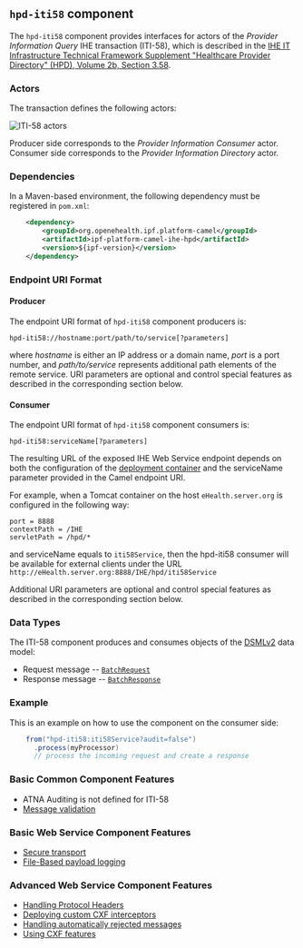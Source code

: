 
## `hpd-iti58` component

The `hpd-iti58` component provides interfaces for actors of the *Provider Information Query* IHE transaction (ITI-58),
which is described in the [IHE IT Infrastructure Technical Framework Supplement "Healthcare Provider Directory" (HPD), Volume 2b, Section 3.58](https://www.ihe.net/uploadedFiles/Documents/ITI/IHE_ITI_Suppl_HPD.pdf).

### Actors

The transaction defines the following actors:

![ITI-58 actors](images/iti58.png)

Producer side corresponds to the *Provider Information Consumer* actor.
Consumer side corresponds to the *Provider Information Directory* actor.

### Dependencies

In a Maven-based environment, the following dependency must be registered in `pom.xml`:

```xml
    <dependency>
        <groupId>org.openehealth.ipf.platform-camel</groupId>
        <artifactId>ipf-platform-camel-ihe-hpd</artifactId>
        <version>${ipf-version}</version>
    </dependency>
```

### Endpoint URI Format

#### Producer

The endpoint URI format of `hpd-iti58` component producers is:

```
hpd-iti58://hostname:port/path/to/service[?parameters]
```

where *hostname* is either an IP address or a domain name, *port* is a port number, and *path/to/service*
represents additional path elements of the remote service.
URI parameters are optional and control special features as described in the corresponding section below.

#### Consumer

The endpoint URI format of `hpd-iti58` component consumers is:

```
hpd-iti58:serviceName[?parameters]
```

The resulting URL of the exposed IHE Web Service endpoint depends on both the configuration of the [deployment container]
and the serviceName parameter provided in the Camel endpoint URI.

For example, when a Tomcat container on the host `eHealth.server.org` is configured in the following way:

```
port = 8888
contextPath = /IHE
servletPath = /hpd/*
```

and serviceName equals to `iti58Service`, then the hpd-iti58 consumer will be available for external clients under the URL
`http://eHealth.server.org:8888/IHE/hpd/iti58Service`

Additional URI parameters are optional and control special features as described in the corresponding section below.

### Data Types

The ITI-58 component produces and consumes objects of the [DSMLv2](https://www.oasis-open.org/standards#dsmlv2) data model:

* Request message -- [`BatchRequest`](../apidocs/org/openehealth/ipf/commons/ihe/hpd/stub/dsmlv2/BatchRequest.html)
* Response message -- [`BatchResponse`](../apidocs/org/openehealth/ipf/commons/ihe/hpd/stub/dsmlv2/BatchResponse.html)

### Example

This is an example on how to use the component on the consumer side:

```java
    from("hpd-iti58:iti58Service?audit=false")
      .process(myProcessor)
      // process the incoming request and create a response
```


### Basic Common Component Features

* ATNA Auditing is not defined for ITI-58
* [Message validation]

### Basic Web Service Component Features

* [Secure transport]
* [File-Based payload logging]

### Advanced Web Service Component Features

* [Handling Protocol Headers]
* [Deploying custom CXF interceptors]
* [Handling automatically rejected messages]
* [Using CXF features]



[Message validation]: ../ipf-platform-camel-ihe/messageValidation.html

[deployment container]: ../ipf-platform-camel-ihe-ws/deployment.html
[Secure Transport]: ../ipf-platform-camel-ihe-ws/secureTransport.html
[File-Based payload logging]: ../ipf-platform-camel-ihe-ws/payloadLogging.html

[Handling Protocol Headers]: ../ipf-platform-camel-ihe-ws/protocolHeaders.html
[Deploying custom CXF interceptors]: ../ipf-platform-camel-ihe-ws/customInterceptors.html
[Handling automatically rejected messages]: ../ipf-platform-camel-ihe-ws/handlingRejected.html
[Using CXF features]: ../ipf-platform-camel-ihe-ws/cxfFeatures.html




